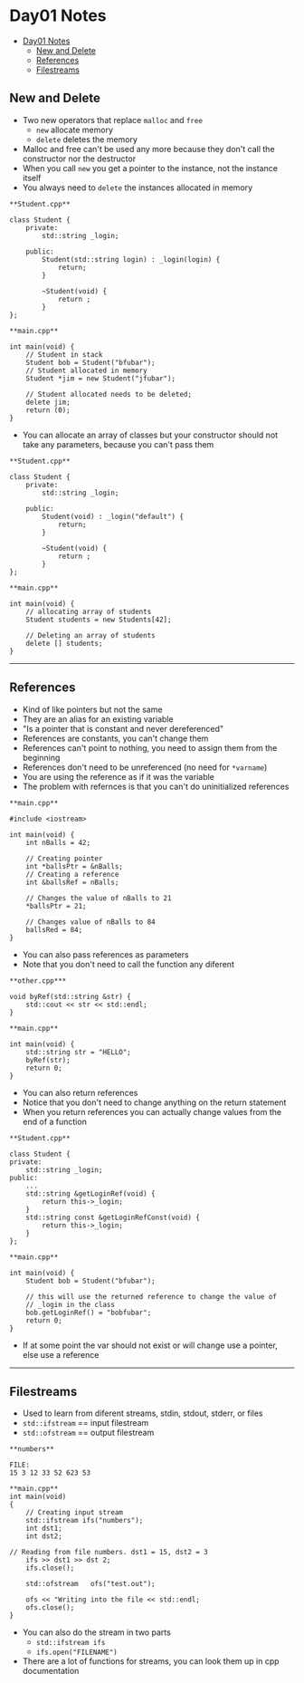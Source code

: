 # Day01 Notes

- [Day01 Notes](#day01-notes)
	- [New and Delete](#new-and-delete)
	- [References](#references)
	- [Filestreams](#filestreams)

## New and Delete

- Two new operators that replace `malloc` and `free`
  - `new` allocate memory
  - `delete` deletes the memory
- Malloc and free can't be used any more because they don't call the constructor nor the destructor
- When you call `new` you get a pointer to the instance, not the instance itself
- You always need to `delete` the instances allocated in memory
```
**Student.cpp**

class Student {
	private:
		std::string _login;
	
	public:
		Student(std::string login) : _login(login) {
			return;
		}

		~Student(void) {
			return ;
		}
};
```
```
**main.cpp**

int main(void) {
	// Student in stack
	Student bob = Student("bfubar");
	// Student allocated in memory
	Student *jim = new Student("jfubar");

	// Student allocated needs to be deleted;
	delete jim;
	return (0);
}
```
- You can allocate an array of classes but your constructor should not take any parameters, because you can't pass them
```
**Student.cpp**

class Student {
	private:
		std::string _login;
	
	public:
		Student(void) : _login("default") {
			return;
		}

		~Student(void) {
			return ;
		}
};
```
```
**main.cpp**

int main(void) {
	// allocating array of students
	Student students = new Students[42];

	// Deleting an array of students
	delete [] students;
}
```

--- 

## References

- Kind of like pointers but not the same
- They are an alias for an existing variable
- "Is a pointer that is constant and never dereferenced" 
- References are constants, you can't change them
- References can't point to nothing, you need to assign them from the beginning
- References don't need to be unreferenced (no need for `*varname`)
- You are using the reference as if it was the variable
- The problem with refernces is that you can't do uninitialized references
```
**main.cpp**

#include <iostream>

int main(void) {
	int nBalls = 42;

	// Creating pointer
	int *ballsPtr = &nBalls;
	// Creating a reference
	int &ballsRef = nBalls;

	// Changes the value of nBalls to 21
	*ballsPtr = 21;

	// Changes value of nBalls to 84
	ballsRed = 84;
}
```

- You can also pass references as parameters
- Note that you don't need to call the function any diferent

```
**other.cpp***

void byRef(std::string &str) {
	std::cout << str << std::endl;
}
```
```
**main.cpp**

int main(void) {
	std::string str = "HELLO";
	byRef(str);
	return 0;
}
```

- You can also return references
- Notice that you don't need to change anything on the return statement
- When you return references you can actually change values from the end of a function
```
**Student.cpp**

class Student {
private: 
	std::string _login;
public:
	...
	std::string	&getLoginRef(void) {
		return this->_login;
	}
	std::string const &getLoginRefConst(void) {
		return this->_login;
	}
};
```
```
**main.cpp**

int main(void) {
	Student bob = Student("bfubar");

	// this will use the returned reference to change the value of
	// _login in the class
	bob.getLoginRef() = "bobfubar";
	return 0;
}
```
- If at some point the var should not exist or will change use a pointer, else use a reference

---

## Filestreams

- Used to learn from diferent streams, stdin, stdout, stderr, or files
- `std::ifstream` == input filestream
- `std::ofstream` == output filestream

```
**numbers**

FILE:
15 3 12 33 52 623 53
```
```
**main.cpp**
int main(void)
{
	// Creating input stream
	std::ifstream ifs("numbers");
	int dst1;
	int dst2;

// Reading from file numbers. dst1 = 15, dst2 = 3
	ifs >> dst1 >> dst 2;
	ifs.close();

	std::ofstream	ofs("test.out");

	ofs << "Writing into the file << std::endl;
	ofs.close();
}
```
- You can also do the stream in two parts
  - `std::ifstream ifs`
  - `ifs.open("FILENAME")`
- There are a lot of functions for streams, you can look them up in cpp documentation